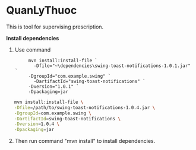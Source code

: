 # QuanLyThuoc
This is tool for supervising prescription.

**Install dependencies**

1. Use command
   ``` shell
        mvn install:install-file `
          -Dfile="~\dependencies\swing-toast-notifications-1.0.1.jar" `
        -DgroupId="com.example.swing" `
          -DartifactId="swing-toast-notifications" `
        -Dversion="1.0.1" `
        -Dpackaging=jar
    ```
   
    
        
``` bash
   mvn install:install-file \
   -Dfile=/path/to/swing-toast-notifications-1.0.4.jar \
   -DgroupId=com.example.swing \
   -DartifactId=swing-toast-notifications \
   -Dversion=1.0.4 \
   -Dpackaging=jar
   ```
    

2. Then run command "mvn install" to install dependencies.